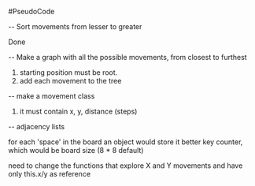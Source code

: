 #PseudoCode

-- Sort movements from lesser to greater

Done

-- Make a graph with all the possible movements, from closest to furthest

1. starting position must be root. 
2. add each movement to the tree

-- make a movement class

1. it must contain x, y, distance (steps)

-- adjacency lists

for each 'space' in the board
an object would store it better
key counter, which would be board size (8 * 8 default)

need to change the functions that explore X and Y movements and have only this.x/y as reference